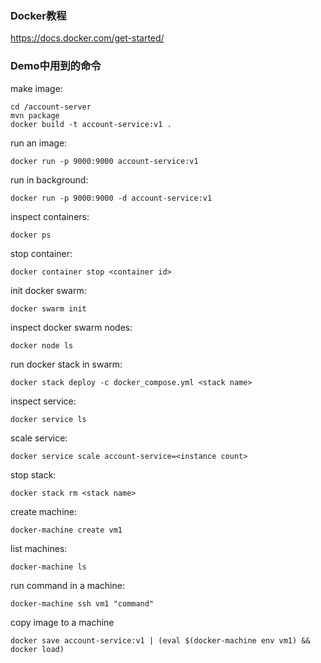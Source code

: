 ### Docker教程
https://docs.docker.com/get-started/



### Demo中用到的命令
make image:
```
cd /account-server
mvn package
docker build -t account-service:v1 .
```

run an image:
```
docker run -p 9000:9000 account-service:v1
```

run in background:
```
docker run -p 9000:9000 -d account-service:v1
```

inspect containers:
```
docker ps
```


stop container:
```
docker container stop <container id>
```

init docker swarm:
```
docker swarm init
```

inspect docker swarm nodes:
```
docker node ls
```

run docker stack in swarm:
```
docker stack deploy -c docker_compose.yml <stack name>
```

inspect service:

```
docker service ls
```

scale service:
```
docker service scale account-service=<instance count>
```

stop stack:
```
docker stack rm <stack name>
```

create machine:
```
docker-machine create vm1
```

list machines:
```
docker-machine ls
```

run command in a machine:
```
docker-machine ssh vm1 "command"
```

copy image to a machine 
```
docker save account-service:v1 | (eval $(docker-machine env vm1) && docker load)
```

